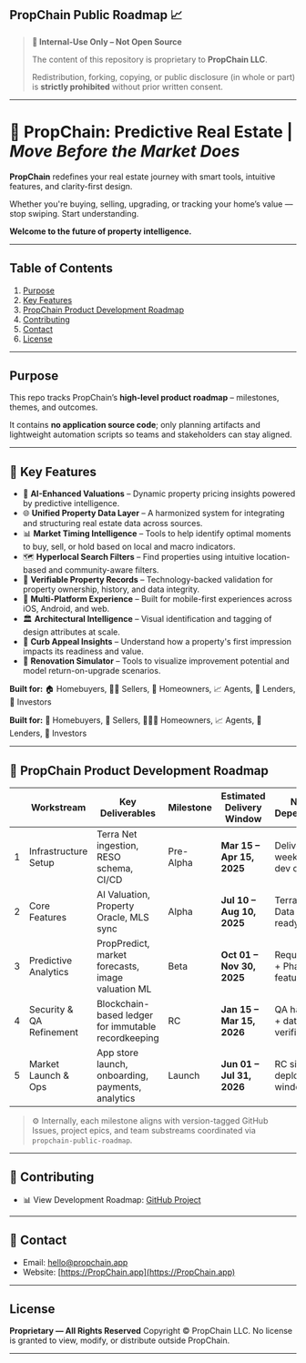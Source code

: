 ## PropChain Public Roadmap 📈

> **🚧 Internal-Use Only – Not Open Source**  
>
> The content of this repository is proprietary to **PropChain LLC**.  
>
> Redistribution, forking, copying, or public disclosure (in whole or part) is **strictly prohibited** without prior written consent.

---

# 🏡 PropChain: Predictive Real Estate | _Move Before the Market Does_ 

**PropChain** redefines your real estate journey with smart tools, intuitive features, and clarity-first design.

Whether you're buying, selling, upgrading, or tracking your home’s value — stop swiping. Start understanding.

**Welcome to the future of property intelligence.**

---

## Table of Contents
1. [Purpose](#purpose)
2. [Key Features](#key-features)
3. [PropChain Product Development Roadmap](#propChain-product-development-roadmap)
7. [Contributing](#contributing)
8. [Contact](#contact)
9. [License](#license)  

---

## Purpose
This repo tracks PropChain’s **high-level product roadmap** – milestones, themes, and outcomes. 

It contains **no application source code**; only planning artifacts and lightweight automation scripts so teams and stakeholders can stay aligned.

---

## 🔧 Key Features
* 🧠 **AI-Enhanced Valuations** – Dynamic property pricing insights powered by predictive intelligence.
* 🌐 **Unified Property Data Layer** – A harmonized system for integrating and structuring real estate data across sources.
* 📊 **Market Timing Intelligence** – Tools to help identify optimal moments to buy, sell, or hold based on local and macro indicators.
* 🗺️ **Hyperlocal Search Filters** – Find properties using intuitive location-based and community-aware filters.
* 🔐 **Verifiable Property Records** – Technology-backed validation for property ownership, history, and data integrity.
* 📱 **Multi-Platform Experience** – Built for mobile-first experiences across iOS, Android, and web.
* 🏛️ **Architectural Intelligence** – Visual identification and tagging of design attributes at scale.
* 🎨 **Curb Appeal Insights** – Understand how a property's first impression impacts its readiness and value.
* 🧱 **Renovation Simulator** – Tools to visualize improvement potential and model return-on-upgrade scenarios.

**Built for:** 🏠 Homebuyers, 🧑‍💼 Sellers, 🧓 Homeowners, 📈 Agents, 📜 Lenders, 🧠 Investors


**Built for:** 🏡 Homebuyers, 🏢 Sellers, 🧑‍🧑‍🧑 Homeowners, 📈 Agents, 📜 Lenders, 🧠 Investors

---

## 🚀 PropChain Product Development Roadmap

|    | Workstream               | Key Deliverables                                      | Milestone | Estimated Delivery Window   | Notes / Dependencies               |
|---------|--------------------------|-------------------------------------------------------|-----------|------------------------------|------------------------------------|
| 1 | Infrastructure Setup     | Terra Net ingestion, RESO schema, CI/CD               | Pre-Alpha | **Mar 15 – Apr 15, 2025**    | Delivers ~2 weeks post-dev close   |
| 2 | Core Features            | AI Valuation, Property Oracle, MLS sync               | Alpha     | **Jul 10 – Aug 10, 2025**    | Terra Engine + Data Models ready   |
| 3 | Predictive Analytics     | PropPredict, market forecasts, image valuation ML     | Beta      | **Oct 01 – Nov 30, 2025**    | Requires Terra + Phase 2 features  |
| 4 | Security & QA Refinement| Blockchain-based ledger for immutable recordkeeping   | RC        | **Jan 15 – Mar 15, 2026**    | QA hardening + data verification   |
| 5 | Market Launch & Ops      | App store launch, onboarding, payments, analytics     | Launch    | **Jun 01 – Jul 31, 2026**    | RC signoff + deployment window     |

> ⚙️ Internally, each milestone aligns with version-tagged GitHub Issues, project epics, and team substreams coordinated via `propchain-public-roadmap`.

---

## 🤝 Contributing
- 📊 View Development Roadmap: [GitHub Project](https://github.com/orgs/PropChain-App/projects/17)

---

## 📩 Contact
- Email: [hello@propchain.app](mailto:hello@propchain.app)
- Website: [https://PropChain.app](https://PropChain.app)

---

## License

**Proprietary — All Rights Reserved**
Copyright © PropChain LLC.
No license is granted to view, modify, or distribute outside PropChain.

---
